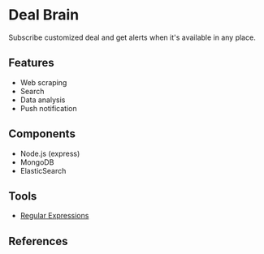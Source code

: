 # Deal Brain
Subscribe customized deal and get alerts when it's available in any place.

## Features
* Web scraping
* Search
* Data analysis
* Push notification

## Components
* Node.js (express)
* MongoDB
* ElasticSearch

## Tools
* [Regular Expressions](http://regexr.com/)

## References
